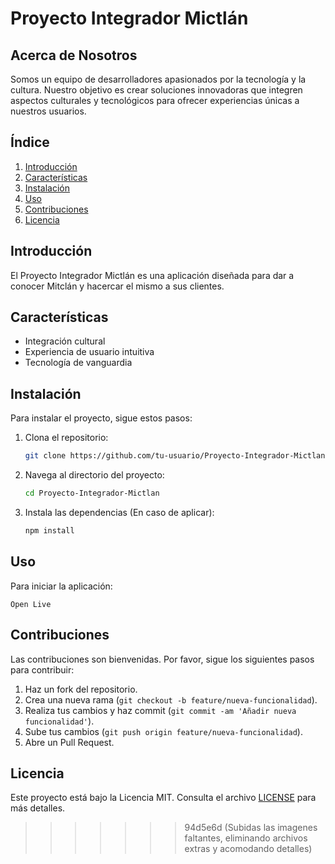# Proyecto Integrador Mictlán

## Acerca de Nosotros

Somos un equipo de desarrolladores apasionados por la tecnología y la cultura. Nuestro objetivo es crear soluciones innovadoras que integren aspectos culturales y tecnológicos para ofrecer experiencias únicas a nuestros usuarios.

## Índice

1. [Introducción](#introducción)
2. [Características](#características)
3. [Instalación](#instalación)
4. [Uso](#uso)
5. [Contribuciones](#contribuciones)
6. [Licencia](#licencia)

## Introducción

El Proyecto Integrador Mictlán es una aplicación diseñada para dar a conocer Mitclán y hacercar el mismo a sus clientes.

## Características

- Integración cultural
- Experiencia de usuario intuitiva
- Tecnología de vanguardia

## Instalación

Para instalar el proyecto, sigue estos pasos:

1. Clona el repositorio:
    ```bash
    git clone https://github.com/tu-usuario/Proyecto-Integrador-Mictlan.git
    ```
2. Navega al directorio del proyecto:
    ```bash
    cd Proyecto-Integrador-Mictlan
    ```
3. Instala las dependencias (En caso de aplicar):
    ```bash
    npm install
    ```

## Uso

Para iniciar la aplicación:
```vsCode
Open Live
```

## Contribuciones

Las contribuciones son bienvenidas. Por favor, sigue los siguientes pasos para contribuir:

1. Haz un fork del repositorio.
2. Crea una nueva rama (`git checkout -b feature/nueva-funcionalidad`).
3. Realiza tus cambios y haz commit (`git commit -am 'Añadir nueva funcionalidad'`).
4. Sube tus cambios (`git push origin feature/nueva-funcionalidad`).
5. Abre un Pull Request.

## Licencia

Este proyecto está bajo la Licencia MIT. Consulta el archivo [LICENSE](LICENSE) para más detalles.
>>>>>>> 94d5e6d (Subidas las imagenes faltantes, eliminando archivos extras y acomodando detalles)
